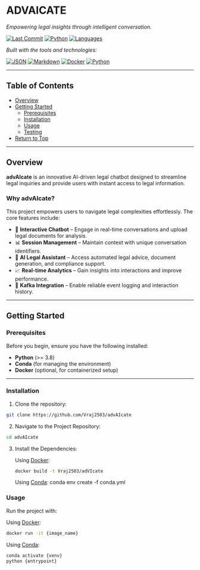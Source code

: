 # ADVAICATE

*Empowering legal insights through intelligent conversation.*

[![Last Commit](https://img.shields.io/github/last-commit/Vraj2503/advAIcate?label=last%20commit)]() 
[![Python](https://img.shields.io/badge/python-100%25-blue)]() 
[![Languages](https://img.shields.io/github/languages/count/Vraj2503/advAIcate)]()

_Built with the tools and technologies:_

[![JSON](https://img.shields.io/badge/JSON-automated-lightgrey)]() 
[![Markdown](https://img.shields.io/badge/Markdown-formatted-lightgrey)]() 
[![Docker](https://img.shields.io/badge/Docker-enabled-blue)]() 
[![Python](https://img.shields.io/badge/Python-core-blue)]()

---

## Table of Contents

- [Overview](#overview)
- [Getting Started](#getting-started)
  - [Prerequisites](#prerequisites)
  - [Installation](#installation)
  - [Usage](#usage)
  - [Testing](#testing)
- [Return to Top](#return-to-top)

---

## Overview

**advAIcate** is an innovative AI-driven legal chatbot designed to streamline legal inquiries and provide users with instant access to legal information.

### Why advAIcate?

This project empowers users to navigate legal complexities effortlessly. The core features include:

- 🤖 **Interactive Chatbot** – Engage in real-time conversations and upload legal documents for analysis.
- 📊 **Session Management** – Maintain context with unique conversation identifiers.
- 📑 **AI Legal Assistant** – Access automated legal advice, document generation, and compliance support.
- 📈 **Real-time Analytics** – Gain insights into interactions and improve performance.
- 🔐 **Kafka Integration** – Enable reliable event logging and interaction history.

---

## Getting Started

### Prerequisites

Before you begin, ensure you have the following installed:

- **Python** (>= 3.8)
- **Conda** (for managing the environment)
- **Docker** (optional, for containerized setup)

---

### Installation

1. Clone the repository:

```bash
git clone https://github.com/Vraj2503/advAIcate
```

2. Navigate to the Project Repository:

```bash
cd advAIcate
```

3. Install the Dependencies:
   
   Using [Docker](https://www.docker.com/):
   ```bash
   docker build -t Vraj2503/adVIcate
   ```
   Using [Conda](https://anaconda.org/anaconda/conda):
   conda env create -f conda.yml

### Usage

Run the project with:

Using [Docker](https://www.docker.com/):
```bash
docker run -it {image_name}
```

Using [Conda](https://anaconda.org/anaconda/conda):
```bash
conda activate {venv}
python {entrypoint}
```
